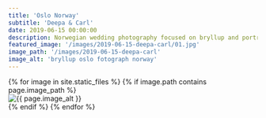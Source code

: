 ```yaml
---
title: 'Oslo Norway'
subtitle: 'Deepa & Carl'
date: 2019-06-15 00:00:00
description: Norwegian wedding photography focused on bryllup and portrait photography. 
featured_image: '/images/2019-06-15-deepa-carl/01.jpg'
image_path: '/images/2019-06-15-deepa-carl'
image_alt: 'bryllup oslo fotograph norway'
---
```


<!-- > “Cherry blossoms, the symbolic flower of the spring.” -->

<!-- DO NOT EDIT BELOW -->
<div class="image-wrap" >
{% for image in site.static_files %}
    {% if image.path contains page.image_path %}
        <div class="image-wrap" >
        <img src="{{ site.baseurl }}{{ image.path }}" alt="{{ page.image_alt }}" />
        </div>
    {% endif %}
{% endfor %}
